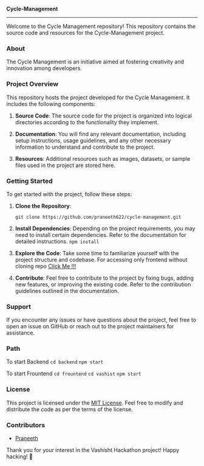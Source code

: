 **Cycle-Management**

---

Welcome to the Cycle Management repository! This repository contains the source code and resources for the Cycle-Management project.

### About
The Cycle Management is an initiative aimed at fostering creativity and innovation among developers.

### Project Overview
This repository hosts the project developed for the Cycle Management. It includes the following components:

1. **Source Code**: The source code for the project is organized into logical directories according to the functionality they implement.
   
2. **Documentation**: You will find any relevant documentation, including setup instructions, usage guidelines, and any other necessary information to understand and contribute to the project.

3. **Resources**: Additional resources such as images, datasets, or sample files used in the project are stored here.

### Getting Started
To get started with the project, follow these steps:

1. **Clone the Repository**: 
   ```
   git clone https://github.com/praneeth622/cycle-management.git
   ```

2. **Install Dependencies**:
   Depending on the project requirements, you may need to install certain dependencies. Refer to the documentation for detailed instructions.
   `npm install`

4. **Explore the Code**:
   Take some time to familiarize yourself with the project structure and codebase.
   For accessing only frontend without cloning repo [Click Me !!!](https://cycle-management.vercel.app/)
   

6. **Contribute**:
   Feel free to contribute to the project by fixing bugs, adding new features, or improving the existing code. Refer to the contribution guidelines outlined in the documentation.

### Support
If you encounter any issues or have questions about the project, feel free to open an issue on GitHub or reach out to the project maintainers for assistance.

### Path
To start Backend `cd backend`
`npm start`

To start Frountend `cd frountend` `cd vashist`
`npm start`


### License
This project is licensed under the [MIT License](LICENSE). Feel free to modify and distribute the code as per the terms of the license.

### Contributors
- [Praneeth](https://github.com/praneeth622)

Thank you for your interest in the Vashisht Hackathon project! Happy hacking! 🚀
